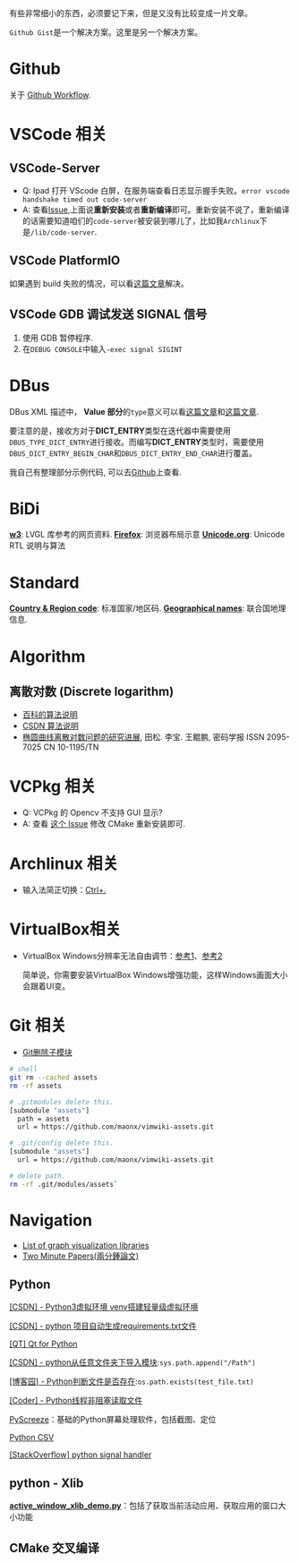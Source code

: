 有些非常细小的东西，必须要记下来，但是又没有比较变成一片文章。

`Github Gist`是一个解决方案。这里是另一个解决方案。

# Github

关于 [Github Workflow](https://github.com/marketplace/actions/run-cmake).

# VSCode 相关

## VSCode-Server

- Q: Ipad 打开 VScode 白屏，在服务端查看日志显示握手失败。`error vscode handshake timed out code-server`
- A: 查看[Issue](https://github.com/cdr/code-server/issues/3027),上面说**重新安装**或者**重新编译**即可。重新安装不说了，重新编译的话需要知道咱们的`code-server`被安装到哪儿了，比如我`Archlinux`下是`/lib/code-server`.

## VSCode PlatformIO

如果遇到 build 失败的情况，可以看[这篇文章](https://community.platformio.org/t/pio-vsc-cant-build-no-tasks-found/10488/35)解决。

## VSCode GDB 调试发送 SIGNAL 信号

1. 使用 GDB 暂停程序.
2. 在`DEBUG CONSOLE`中输入`-exec signal SIGINT`

# DBus

DBus XML 描述中， **Value 部分**的`type`意义可以看[这篇文章](https://pythonhosted.org/txdbus/dbus_overview.html)和[这篇文章](https://dbus.freedesktop.org/doc/dbus-specification.html#Summary%20of%20types).

要注意的是，接收方对于**DICT_ENTRY**类型在迭代器中需要使用`DBUS_TYPE_DICT_ENTRY`进行接收。而编写**DICT_ENTRY**类型时，需要使用`DBUS_DICT_ENTRY_BEGIN_CHAR`和`DBUS_DICT_ENTRY_END_CHAR`进行覆盖。

我自己有整理部分示例代码, 可以去[Github](https://github.com/Changes729/c_cpp_project_template/tree/gists/spike/src)上查看.

# BiDi

**[w3](https://www.w3.org/International/articles/inline-bidi-markup/)**: LVGL 库参考的网页资料.
**[Firefox](https://developer.mozilla.org/en-US/docs/Archive/B2G_OS/Firefox_OS_apps/Firefox_OS_in_Arabic)**: 浏览器布局示意
**[Unicode.org](https://www.unicode.org/reports/tr9/)**: Unicode RTL 说明与算法

# Standard

**[Country & Region code](https://en.wikipedia.org/wiki/ISO_3166-1)**: 标准国家/地区码.
**[Geographical names](https://unstats.un.org/sdgs/indicators/database/)**: 联合国地理信息.

# Algorithm

## 离散对数 (Discrete logarithm)

- [百科的算法说明](https://baike.baidu.com/item/%E7%A6%BB%E6%95%A3%E5%AF%B9%E6%95%B0/4538780?fr=aladdin)
- [CSDN 算法说明](https://blog.csdn.net/qmickecs/article/details/76585303#t4)
- [椭圆曲线离散对数问题的研究进展](), 田松. 李宝. 王鲲鹏, 密码学报 ISSN 2095-7025 CN 10-1195/TN

# VCPkg 相关

- Q: VCPkg 的 Opencv 不支持 GUI 显示?
- A: 查看 [这个 Issue](https://github.com/microsoft/vcpkg/issues/12621) 修改 CMake 重新安装即可.

# Archlinux 相关

- 输入法简正切换：[Ctrl+.](https://blog.csdn.net/cuma2369/article/details/107666139)

# VirtualBox相关

- VirtualBox Windows分辨率无法自由调节：[参考1](https://qianqianjun.blog.csdn.net/article/details/86677196?spm=1001.2101.3001.6650.2&utm_medium=distribute.pc_relevant.none-task-blog-2%7Edefault%7ECTRLIST%7Edefault-2.pc_relevant_default&depth_1-utm_source=distribute.pc_relevant.none-task-blog-2%7Edefault%7ECTRLIST%7Edefault-2.pc_relevant_default&utm_relevant_index=5)、[参考2](https://blog.csdn.net/Lyq3413/article/details/83658621)

  简单说，你需要安装VirtualBox Windows增强功能，这样Windows画面大小会跟着UI变。

# Git 相关

- [Git删除子模块](https://www.jianshu.com/p/9000cd49822c)

```sh
# shell
git rm --cached assets
rm -rf assets
```

```sh
# .gitmodules delete this.
[submodule "assets"]
  path = assets
  url = https://github.com/maonx/vimwiki-assets.git
```

```sh
# .git/config delete this.
[submodule "assets"]
  url = https://github.com/maonx/vimwiki-assets.git
```

```sh
# delete path.
rm -rf .git/modules/assets`
```

# Navigation

- [List of graph visualization libraries](https://elise-deux.medium.com/the-list-of-graph-visualization-libraries-7a7b89aab6a6)
- [Two Minute Papers(兩分鍾論文)](https://www.youtube.com/user/keeroyz)

## Python

[[CSDN] - Python3虚拟环境 venv搭建轻量级虚拟环境](https://blog.csdn.net/qq_22022063/article/details/78979367?ops_request_misc=%257B%2522request%255Fid%2522%253A%2522164272903516780366581002%2522%252C%2522scm%2522%253A%252220140713.130102334..%2522%257D&request_id=164272903516780366581002&biz_id=0&utm_medium=distribute.pc_search_result.none-task-blog-2~all~sobaiduend~default-1-78979367.pc_search_insert_es_download&utm_term=python+-m+venv&spm=1018.2226.3001.4187)

[[CSDN] - python 项目自动生成requirements.txt文件](https://blog.csdn.net/Irving_zhang/article/details/79087569)

[[QT] Qt for Python](https://doc.qt.io/qtforpython/)

[[CSDN] - python从任意文件夹下导入模块](https://blog.csdn.net/Strive_For_Future/article/details/106716745):`sys.path.append("/Path")`

[[博客园] - Python判断文件是否存在](https://www.cnblogs.com/jhao/p/7243043.html):`os.path.exists(test_file.txt)`

[[Coder] - Python线程非阻塞读取文件](https://www.coder.work/article/1252764)

[PyScreeze](https://pypi.org/project/PyScreeze/)：基础的Python屏幕处理软件，包括截图、定位

[Python CSV](https://docs.python.org/3/library/csv.html)

[[StackOverflow] python signal handler](https://stackoverflow.com/questions/1112343/how-do-i-capture-sigint-in-python)

## python - Xlib

**[active_window_xlib_demo.py](https://gist.github.com/mgalgs/8c1dd50fe3c19a1719fb2ecd012c4edd)**：包括了获取当前活动应用、获取应用的窗口大小功能

## CMake 交叉编译